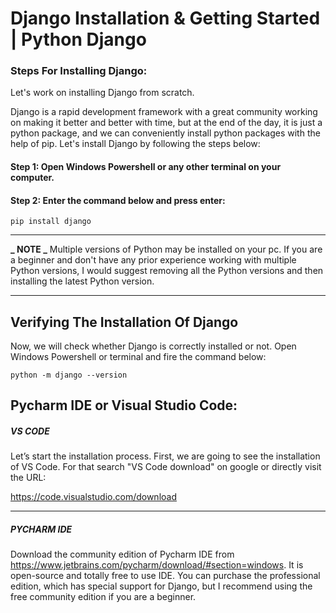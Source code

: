 # Django Installation & Getting Started | Python Django

### Steps For Installing Django:

Let's work on installing Django from scratch.

Django is a rapid development framework with a great community working on making it better and better with time, but at the end of the day, it is just a python package, and we can conveniently install python packages with the help of pip. Let's install Django by following the steps below:

#### Step 1: Open Windows Powershell or any other terminal on your computer.

#### Step 2: Enter the command below and press enter:

```
pip install django
```

---

**_ NOTE _**
Multiple versions of Python may be installed on your pc.
If you are a beginner and don't have any prior experience working with multiple Python versions, I would suggest removing all the Python versions and then installing the latest Python version.

---

## Verifying The Installation Of Django

Now, we will check whether Django is correctly installed or not.
Open Windows Powershell or terminal and fire the command below:

```
python -m django --version
```

## Pycharm IDE or Visual Studio Code:

##### VS CODE

Let’s start the installation process. First, we are going to see the installation of VS Code. For that search "VS Code download" on google or directly visit the URL:

https://code.visualstudio.com/download

---

##### PYCHARM IDE

Download the community edition of Pycharm IDE from https://www.jetbrains.com/pycharm/download/#section=windows.
It is open-source and totally free to use IDE. You can purchase the professional edition, which has special support for Django,
but I recommend using the free community edition if you are a beginner.
